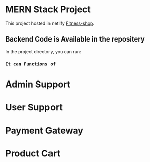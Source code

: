 # MERN Stack Project

This project hosted in netlify [Fitness-shop](https://fitness-shop.netlify.app/).

## Backend Code is Available in the repositery  

In the project directory, you can run:

### `It can Functions of `
# Admin Support 
# User Support
# Payment Gateway
# Product Cart

